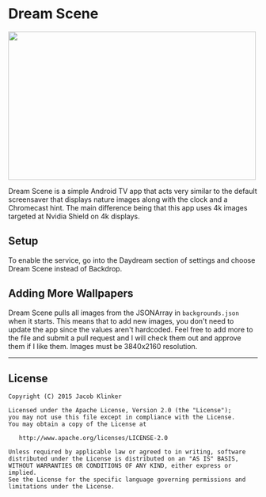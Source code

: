 # Dream Scene #

<img src="/screenshot.png" width="500" height="300">

Dream Scene is a simple Android TV app that acts very similar to the default screensaver that displays nature images along with the clock and a Chromecast hint. The main difference being that this app uses 4k images targeted at Nvidia Shield on 4k displays.

## Setup ##

To enable the service, go into the Daydream section of settings and choose Dream Scene instead of Backdrop.

## Adding More Wallpapers ##

Dream Scene pulls all images from the JSONArray in ```backgrounds.json``` when it starts. This means that to add new images, you don't need to update the app since the values aren't hardcoded. Feel free to add more to the file and submit a pull request and I will check them out and approve them if I like them. Images must be 3840x2160 resolution.

---

## License

    Copyright (C) 2015 Jacob Klinker

    Licensed under the Apache License, Version 2.0 (the "License");
    you may not use this file except in compliance with the License.
    You may obtain a copy of the License at

       http://www.apache.org/licenses/LICENSE-2.0

    Unless required by applicable law or agreed to in writing, software
    distributed under the License is distributed on an "AS IS" BASIS,
    WITHOUT WARRANTIES OR CONDITIONS OF ANY KIND, either express or implied.
    See the License for the specific language governing permissions and
    limitations under the License.